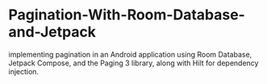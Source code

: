 # Pagination-With-Room-Database-and-Jetpack
 implementing pagination in an Android application using Room Database, Jetpack Compose, and the Paging 3 library, along with Hilt for dependency injection.
